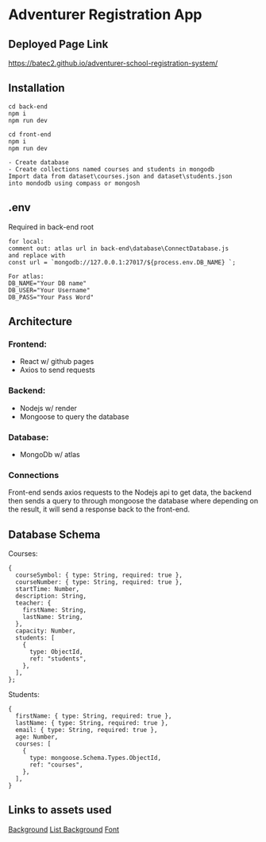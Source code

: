 # Adventurer Registration App

## Deployed Page Link

<a>https://batec2.github.io/adventurer-school-registration-system/</a>

## Installation

```
cd back-end
npm i
npm run dev
```

```
cd front-end
npm i
npm run dev
```

```
- Create database
- Create collections named courses and students in mongodb
Import data from dataset\courses.json and dataset\students.json
into mondodb using compass or mongosh
```

## .env

Required in back-end root

```
for local:
comment out: atlas url in back-end\database\ConnectDatabase.js
and replace with
const url = `mongodb://127.0.0.1:27017/${process.env.DB_NAME} `;
```

```
For atlas:
DB_NAME="Your DB name"
DB_USER="Your Username"
DB_PASS="Your Pass Word"
```

## Architecture

### Frontend:

- React w/ github pages
- Axios to send requests

### Backend:

- Nodejs w/ render
- Mongoose to query the database

### Database:

- MongoDb w/ atlas

### Connections

Front-end sends axios requests to the Nodejs api to get data, the backend then sends a query to through mongoose
the database where depending on the result, it will send a response back to the front-end.

## Database Schema

Courses:

```
{
  courseSymbol: { type: String, required: true },
  courseNumber: { type: String, required: true },
  startTime: Number,
  description: String,
  teacher: {
    firstName: String,
    lastName: String,
  },
  capacity: Number,
  students: [
    {
      type: ObjectId,
      ref: "students",
    },
  ],
};
```

Students:

```
{
  firstName: { type: String, required: true },
  lastName: { type: String, required: true },
  email: { type: String, required: true },
  age: Number,
  courses: [
    {
      type: mongoose.Schema.Types.ObjectId,
      ref: "courses",
    },
  ],
}
```

## Links to assets used

<a href="https://world-of-babel.fandom.com/wiki/Etera%27s_Adventuring_Guild?file=Guild.jpg">Background</a>
<a href="https://inkarnate.com/m/VXK2EO--quest-board/">List Background</a>
<a href="https://www.fontspace.com/shine-typewriter-font-f86822">Font</a>
